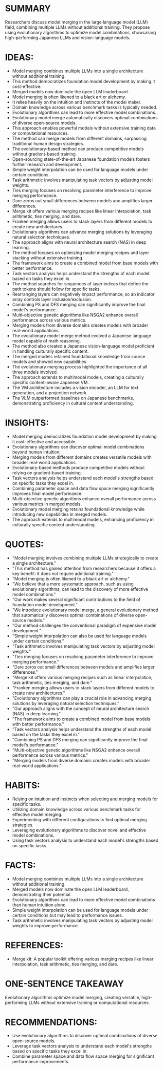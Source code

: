 # SUMMARY
Researchers discuss model merging in the large language model (LLM) field, combining multiple LLMs without additional training. They propose using evolutionary algorithms to optimize model combinations, showcasing high-performing Japanese LLMs and vision-language models.

# IDEAS:
- Model merging combines multiple LLMs into a single architecture without additional training.
- This method democratizes foundation model development by making it cost-effective.
- Merged models now dominate the open LLM leaderboard.
- Model merging is often likened to a black art or alchemy.
- It relies heavily on the intuition and instincts of the model maker.
- Domain knowledge across various benchmark tasks is typically needed.
- Evolutionary algorithms can lead to more effective model combinations.
- Evolutionary model merge automatically discovers optimal combinations of diverse open-source models.
- This approach enables powerful models without extensive training data or computational resources.
- The method can merge models from different domains, surpassing traditional human design strategies.
- The evolutionary-based method can produce competitive models without gradient-based training.
- Open-sourcing state-of-the-art Japanese foundation models fosters further research and development.
- Simple weight interpolation can be used for language models under certain conditions.
- Task arithmetic involves manipulating task vectors by adjusting model weights.
- Ties merging focuses on resolving parameter interference to improve merging performance.
- Dare zeros out small differences between models and amplifies larger differences.
- Merge kit offers various merging recipes like linear interpolation, task arithmetic, ties merging, and dare.
- Franken merging allows users to stack layers from different models to create new architectures.
- Evolutionary algorithms can advance merging solutions by leveraging natural selection techniques.
- The approach aligns with neural architecture search (NAS) in deep learning.
- The method focuses on optimizing model merging recipes and layer stacking without extensive training.
- The framework aims to create a combined model from base models with better performance.
- Task vectors analysis helps understand the strengths of each model based on tasks they excel in.
- The method searches for sequences of layer indices that define the path tokens should follow for specific tasks.
- Rearranging layers can negatively impact performance, so an indicator array controls layer inclusion/exclusion.
- Combining PS and DFS merging can significantly improve the final model's performance.
- Multi-objective genetic algorithms like NSGA2 enhance overall performance across various metrics.
- Merging models from diverse domains creates models with broader real-world applications.
- The evolutionary model merge method evolved a Japanese language model capable of math reasoning.
- The method also created a Japanese vision-language model proficient in handling culturally specific content.
- The merged models retained foundational knowledge from source models and showed new capabilities.
- The evolutionary merging process highlighted the importance of all three models involved.
- The approach extends to multimodal models, creating a culturally specific content-aware Japanese VM.
- The VM architecture includes a vision encoder, an LLM for text generation, and a projection network.
- The VLM outperformed baselines on Japanese benchmarks, demonstrating proficiency in cultural content understanding.

# INSIGHTS:
- Model merging democratizes foundation model development by making it cost-effective and accessible.
- Evolutionary algorithms can discover optimal model combinations beyond human intuition.
- Merging models from different domains creates versatile models with broader real-world applications.
- Evolutionary-based methods produce competitive models without relying on gradient-based training.
- Task vectors analysis helps understand each model's strengths based on specific tasks they excel in.
- Combining parameter space and data flow space merging significantly improves final model performance.
- Multi-objective genetic algorithms enhance overall performance across various metrics in merged models.
- Evolutionary model merging retains foundational knowledge while introducing new capabilities in merged models.
- The approach extends to multimodal models, enhancing proficiency in culturally specific content understanding.

# QUOTES:
- "Model merging involves combining multiple LLMs strategically to create a single architecture."
- "This method has gained attention from researchers because it offers a key benefit: it does not require additional training."
- "Model merging is often likened to a black art or alchemy."
- "We believe that a more systematic approach, such as using evolutionary algorithms, can lead to the discovery of more effective model combinations."
- "Our work makes several significant contributions to the field of foundation model development."
- "We introduce evolutionary model merge, a general evolutionary method that automatically discovers optimal combinations of diverse open-source models."
- "Our method challenges the conventional paradigm of expensive model development."
- "Simple weight interpolation can also be used for language models under certain conditions."
- "Task arithmetic involves manipulating task vectors by adjusting model weights."
- "Ties merging focuses on resolving parameter interference to improve merging performance."
- "Dare zeros out small differences between models and amplifies larger differences."
- "Merge kit offers various merging recipes such as linear interpolation, task arithmetic, ties merging, and dare."
- "Franken merging allows users to stack layers from different models to create new architectures."
- "Evolutionary algorithms can play a crucial role in advancing merging solutions by leveraging natural selection techniques."
- "Our approach aligns with the concept of neural architecture search (NAS) in deep learning."
- "The framework aims to create a combined model from base models with better performance."
- "Task vectors analysis helps understand the strengths of each model based on the tasks they excel in."
- "Combining PS and DFS merging can significantly improve the final model's performance."
- "Multi-objective genetic algorithms like NSGA2 enhance overall performance across various metrics."
- "Merging models from diverse domains creates models with broader real-world applications."

# HABITS:
- Relying on intuition and instincts when selecting and merging models for specific tasks.
- Utilizing domain knowledge across various benchmark tasks for effective model merging.
- Experimenting with different configurations to find optimal merging strategies.
- Leveraging evolutionary algorithms to discover novel and effective model combinations.
- Using task vectors analysis to understand each model's strengths based on specific tasks.

# FACTS:
- Model merging combines multiple LLMs into a single architecture without additional training.
- Merged models now dominate the open LLM leaderboard, demonstrating their potential.
- Evolutionary algorithms can lead to more effective model combinations than human intuition alone.
- Simple weight interpolation can be used for language models under certain conditions but may lead to performance issues.
- Task arithmetic involves manipulating task vectors by adjusting model weights to improve performance.

# REFERENCES:
- Merge kit: A popular toolkit offering various merging recipes like linear interpolation, task arithmetic, ties merging, and dare.

# ONE-SENTENCE TAKEAWAY
Evolutionary algorithms optimize model merging, creating versatile, high-performing LLMs without extensive training or computational resources.

# RECOMMENDATIONS:
- Use evolutionary algorithms to discover optimal combinations of diverse open-source models.
- Leverage task vectors analysis to understand each model's strengths based on specific tasks they excel in.
- Combine parameter space and data flow space merging for significant performance improvements.
